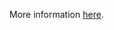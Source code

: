 More information [here](https://docs.prismacloud.io/en/enterprise-edition/policy-reference/secrets-policies/secrets-policy-index/git-secrets-9).
